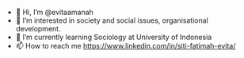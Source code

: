- 👋 Hi, I’m @evitaamanah
- 👀 I’m interested in society and social issues, organisational development.
- 🌱 I’m currently learning Sociology at University of Indonesia
- 📫 How to reach me https://www.linkedin.com/in/siti-fatimah-evita/

<!---
evitaamanah/evitaamanah is a ✨ special ✨ repository because its `README.md` (this file) appears on your GitHub profile.
You can click the Preview link to take a look at your changes.
--->
